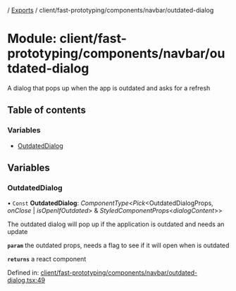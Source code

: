 [](../README.md) / [Exports](../modules.md) / client/fast-prototyping/components/navbar/outdated-dialog

# Module: client/fast-prototyping/components/navbar/outdated-dialog

A dialog that pops up when the app is outdated and asks for a refresh

## Table of contents

### Variables

- [OutdatedDialog](client_fast_prototyping_components_navbar_outdated_dialog.md#outdateddialog)

## Variables

### OutdatedDialog

• `Const` **OutdatedDialog**: *ComponentType*<*Pick*<OutdatedDialogProps, *onClose* \| *isOpenIfOutdated*\> & *StyledComponentProps*<*dialogContent*\>\>

The outdated dialog will pop up if the application is outdated and needs an update

**`param`** the outdated props, needs a flag to see if it will open when is outdated

**`returns`** a react component

Defined in: [client/fast-prototyping/components/navbar/outdated-dialog.tsx:49](https://github.com/onzag/itemize/blob/0569bdf2/client/fast-prototyping/components/navbar/outdated-dialog.tsx#L49)
